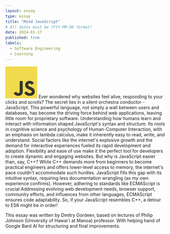 ```yaml
---
layout: essay
type: essay
title: "Mind JavaScript"
# All dates must be YYYY-MM-DD format!
date: 2024-01-17
published: true
labels:
  - Software Engineering
  - Learning
---
```

<img width="100px" class="rounded float-start pe-4" src="../img/JavaScript-logo.png">
 Ever wondered why websites feel alive, responding to your clicks and scrolls? 
The secret lies in a silent orchestra conductor - JavaScript. 
This powerful language, not simply a wall between users and databases, 
has become the driving force behind web applications, leaving little room for proprietary software.
	Understanding how humans learn and interact with information shaped JavaScript's syntax and structure. 
Its roots in cognitive science and psychology of Human-Computer Interaction, with an emphasis on lambda calculus, 
make it inherently easy to read, write, and understand. Social factors like the internet's explosive growth 
and the demand for interactive experiences fueled its rapid development and adoption. 
Flexibility and ease of use make it the perfect tool for developers to create dynamic and engaging websites.
	But why is JavaScript easier than, say, C++? While C++ demands more from beginners to become 
practical engineers and offers lower-level access to memory, the internet's pace couldn't accommodate such hurdles. 
JavaScript fills this gap with its intuitive syntax, requiring less documentation wrangling (as my own experience confirms).
	However, adhering to standards like ECMAScript is crucial.Addressing evolving web development needs, 
browser support, community efforts, and influences from other languages, ECMAScript ensures code adaptability. 
So, if your JavaScript resembles C++, a detour to ES6 might be in order!

 This essay was written by Dmitry Gordeev, based on lectures of Philip Johnson (University of Hawai`i at Manoa) professor. With helping hand of Google Bard AI for structuring and final improvements.
